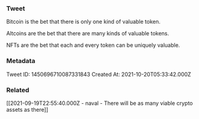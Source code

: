 ### Tweet
Bitcoin is the bet that there is only one kind of valuable token.

Altcoins are the bet that there are many kinds of valuable tokens.

NFTs are the bet that each and every token can be uniquely valuable.

### Metadata
Tweet ID: 1450696710087331843
Created At: 2021-10-20T05:33:42.000Z

### Related
[[2021-09-19T22:55:40.000Z - naval - There will be as many viable crypto assets as there]]


